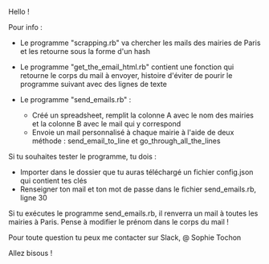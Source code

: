 Hello ! 

Pour info : 

- Le programme "scrapping.rb" va chercher les mails des mairies de Paris et les retourne sous la forme d'un hash
- Le programme "get_the_email_html.rb" contient une fonction qui retourne le corps du mail à envoyer, histoire d'éviter de pourir le programme suivant avec des lignes de texte
- Le programme "send_emails.rb" :

  - Créé un spreadsheet, remplit la colonne A avec le nom des mairies et la colonne B avec le mail qui y correspond
  - Envoie un mail personnalisé à chaque mairie à l'aide de deux méthode : send_email_to_line et go_through_all_the_lines

Si tu souhaites tester le programme, tu dois :

- Importer dans le dossier que tu auras téléchargé un fichier config.json qui contient tes clés
- Renseigner ton mail et ton mot de passe dans le fichier send_emails.rb, ligne 30

Si tu exécutes le programme send_emails.rb, il renverra un mail à toutes les mairies à Paris. Pense à modifier le prénom dans le corps du mail !

Pour toute question tu peux me contacter sur Slack, @ Sophie Tochon

Allez bisous !
